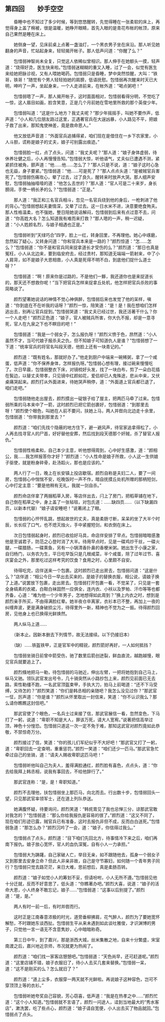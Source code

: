 ## 第四回　　妙手空空

　　昏睡中也不知过了多少时候，等到悠悠醒转，先觉得睡在一张柔软的床上，再觉得身上盖了棉被，很是温暖，她睁开眼睛，首先入眼的是青花布帐的帐顶，原来自己果然是睡在床上。

　　她侧身一望，见床前桌上点著一盏油灯，一个黑衣男子坐在床沿。那人听见她翻身的声音，忙站起身来，轻轻揭开帐子。那人低声问道：“你醒了么？”

　　包惜弱神智尚未全复，只觉这人依稀似曾相识。那人伸手在她额头一摸，轻声道：“烧得好烫，医生快来啦。”包惜弱迷糊糊的重又入睡，过了一会，似觉有医生来给她把脉诊视，又有人喂她喝药。包惜弱只是昏睡，梦中突然惊醒，大叫：“铁哥，铁哥！”随觉有个男人轻轻拍她的肩膀，低语抚慰。包惜弱再次醒来时天已大明，呻吟了一声，坐起身来，一个人走进前来，在帐外道：“喝点粥吧！”

　　包惜弱嗯了一声，那人揭开帐子，这时面面相对，包惜弱看得分明，不觉吃了一惊，这人眉目如画，脸含笑意，正是几个月前她在雪地里所救的那个英俊少年。

　　包惜弱叫道：“这是什么地方？我丈夫呢？”那少年摇摇手，叫她不要作声，低声道：“小人和几位朋友路过这里，正遇著官兵在大逞凶暴，小人路见不平，把娘子救了出来，那知鬼使神差，竟是救命恩人。”

　　他又放低声音道：“外面官兵追捕得紧，咱们现在是借住在一乡下农家里，小人斗胆，谎称是娘子的丈夫，娘子可别露出痕迹。”

　　包惜弱脸一红，点了点头，问道：“我丈夫呢？”那人道：“娘子身体虚弱，待休养壮健之后，小人再慢慢告知。”包惜弱大惊，听他语气，丈夫似已遭遇不测，紧紧抓住被角，颤声道：“他……他……怎么了？”那人只是不说，道：“娘子这时心急也无益，身子要紧。”包惜弱道：“他……可是死了？”那人点点头道：“是被贼官兵害死了。”包惜弱伤痛攻心，晕了过去，过了良久，醒转来时放声大哭。那人细声安慰，包惜弱抽抽噎噎的道：“他怎么去世的？”那人道：“官人可是二十来岁，身长膀阔，手使一柄长矛的么？”包惜弱道：“正是。”

　　那人道：“我正和三名官兵相斗，忽见一名官兵绕到他的身后，一枪刺进了他的背心。”包惜弱想起夫妻情深，又晕了过去。这一日水米不进，决意要绝食殉夫。那人性格温柔，也不强她，整日陪她说话解闷，包惜弱到后来有点过意不去，问道：“你高姓大名？怎么知道我有难而来打救？”那人嗯的一声，稍一迟疑，道：“小人姓颜名烈，与娘子相遇也正是。”

　　包惜弱听到“天绿巧合”四字，脸上一红，转身回里，不再理他。她心中琢磨，忽然起了疑心，又转身问道：“你和官兵本来是一路的？”颜烈惊道：“怎……怎么？”包惜弱道：“你不是和官兵同来捉拿道长才受伤的么？”颜烈道：“那日也真是冤枉，小人从北边来，要到临安府去，经过贵村，那知道无端端一箭射来，中了小人肩背，如不是娘子大恩相救，小人真是死得不明不白，到底他们捉什么道士呀？”

　　包惜弱道：“啊！原来你是过路的，不是他们一黟，我还道你也是来捉道长的，那天还不想救你呢！”当下把官兵怎样来捉拿丘处机，他怎样把官兵杀败的事简略说了。

　　颜烈望著她说话的神情不觉心神俱醉，包惜弱后来也发觉了他的呆样，嗔道：“你到底在不在听我的话呀？”颜烈一惊，陪笑道：“是！是！我在想咱们怎样逃出去，别再让官兵捉到。”包惜弱哭道：“我丈夫已经过世，我还活著干什么？你一个人走吧！”颜烈正色道：“娘子，官人被贼兵所害，你大仇不报，却是一意寻死，官人在九泉之下也不瞑目的吧！”

　　包惜弱道：“我是一个弱女子，怎么报仇呀！”颜烈义愤于色，昂然道：“小人虽然不才，当可代娘子报杀夫之仇，但不知娘子可知道仇人是谁？”包惜弱想了一下道：“统率官兵的将官名叫段天德，他脸上还有一块青记的。”

　　颜烈道：“既有姓名，那就好办了。”他走到厨户中端来一碗稀粥，拿了一个咸蛋，低声道：“你不保养身体，怎样报仇呀。”包惜弱心想有理，接过碗来慢慢吃了。次日早晨，包惜弱整衣下床，对镜梳好头发，找了一块白布，剪了一朵白花插在鬓边，以替丈夫带孝，只见镜中红颜如花，爱侣却已人鬼殊途，悲从中来，又伏桌痛哭起来。颜烈打从外面进来，待她哭声稍停，道：“外面道上官兵都已退了，咱们走吧。”

　　包惜弱随他走出屋去，颜烈摸出一碇银子给了屋主，把两匹马牵了过来。包惜弱所乘的马本来中了一箭，这时颜烈已把它箭创裹好，包惜弱道：“到那里去呀！”颜烈使个眼色，叫她在人前不要问，扶她上马，两人并辔向北边走十余里，包惜弱道：“你带我到那里去？”

　　颜烈道：“咱们先找个隐蔽的地方住下，避一避风声，待官家追拿得松了，小人再去找寻官人的尸首，好好替他安葬，然后找到段天德那个奸贼，杀了替官人报仇。”

　　包惜弱性格柔和，自己本少主意，听他想得周到，心中好生感激，道：“颜相公，我……我怎样报答你才好？”颜烈道：“小人性命是娘子所救，小人这一生供娘子驱使，就是粉身碎骨，赴汤蹈火，那也是应该的。”

　　两人行了一日，晚上在长安镇上投店歇宿。颜烈自称是夫妇二人，要了一间房，包惜弱心中惴惴不安，吃晚饭时一声不作，暗自抚摸丘处机所赠的那柄短剑，心中打定主意：“要是他稍有无礼，我就一剑自杀。”

　　颜烈命店伴拿了两捆稻草入房，等店伴出去，闩上了房门，把稻草铺在地下，自己倒在稻草之中，身上盖了一张毡毯，对包氏道：……缺四页……（以下缺漏四页，以新本代替）“娘子请安睡吧！”说著闭上了眼。

　　包惜弱的心怦怦乱跳，想起故世的丈夫，真是柔肠寸断，呆呆的坐了大半个时辰，长长叹了口气，也不熄灭烛火，手中紧握短剑，和衣倒在床上。

　　次日包惜弱起身时，颜烈已收拾好马具，命店伴安排了早点。包惜弱暗暗感激他是至诚君子，防范之心登时消了大半。待用早点时，见是一碟鸡炒干丝，一碟火腿，一碟腊肠，一碟熏鱼，另有一小锅清香扑鼻的香梗米粥。她出生于小康之家，自归杨门，以务农为生，平日吃早饭只是几根咸菜，半个咸蛋，除了过年过节、喜庆宴会之外，那里吃过这样考究的饮食？食用之时，心里颇不自安。

　　待得吃完，店伴送来一个包裹。这时颜烈已走出房去，包惜弱问道：“这是什么？”店伴道：“相公今日一早出去买来的，是娘子的替换衣服，相公说，请娘子换了上道。”说罢放下包裹，走出房去。包惜弱打开包裹一看，不觉呆了，只见是一套全身缟素的衣裙，白鞋白袜固然一应俱全，连内衣、小袄以及罗帕、汗巾等等也都齐备，心道：“难为他一个少年男子，怎地想得如此周到？”换上内衣之时，想到是颜烈亲手所买，不由得满脸红晕。她半夜仓卒离家，衣衫本已不整，再加上一夜的纠缠奔波，更是满身破损尘污，待得里外一新，精神也不觉为之一振。待得颜烈回房，见他身上也已换得光鲜焕然。

　　两人纵马上道……

　　（新本止。因新本删去下列情节，故无法接续。以下仍接旧本）

　　（缺）……铁盔铁甲，正是官军中的精锐，颜烈箭好再好，一人如何抵挡？

　　包惜弱坐骑日前曾中箭受伤，驰了数里后箭创迸裂，鲜血直流，越跑越慢，眼见官兵就要追上了。

　　颜烈倏地把马一勒，待包惜弱的马驰近，伸出左臂，一把将她抱到自己马上，纵马又驰。领队武官发出号令，几十骑突然从小路抄包上来，颜烈见前面已无去路，索性勒缰不跑，一名武官顶盔束甲，手执大刀，拍马上前喝道：“还不下马受缚，又待怎的？”颜烈笑道：“你们是韩丞相的亲随吧？我怎么没见过你？”那武官一怔，厉声道：“你是谁？”颜烈从怀里取出一封信来，笑道：“你不认识我么？那么请你瞧瞧这封信吧。”

　　那武官使了个眼色，一名兵士过来接了信，那武官展信一看，忽然变色，下马打了一躬，说道：“卑职不知是大人，罪该万死，请大人宽宥。”说著把信高举过顶，神色十分惶恐。包惜弱只道这一次一定不免于难，那知这武官对颜烈竟如此恭敬，不禁惊奇万分。

　　颜烈接过了信，笑道：“你的孩儿们军纪似乎不大好吧！”那武官又打了一躬，道：“卑职回去一定查明，重重惩罚。”颜烈一笑道：“咱们还少一匹马。”那武官急忙牵过自己的坐骑，道：“请夫人赐收卑职这匹马吧！”

　　包惜弱听他叫自己为夫人，羞得满脸通红，颜烈脸有喜色，点点头，道：“你去给我拜上韩丞相，说我有事回去，不给他辞行了。”

　　那武官连称：“是，是！卑职知道。”

　　颜烈不去理他，扶包惜弱坐上那匹马，向北而去。行出数十步，包惜弱回头一望，只见那武官率领军士，还在道上列队恭送。

　　她满腹怀疑，待要询问，颜烈笑道：“韩侂胄见了我也忌惮三分，谅那武官敢对我怎的？”包惜弱道：“那么你给我报仇是容易的很了。”颜烈道：“这又不同了，现在咱们形迹已露，贼官兵已有准备，这时去报仇非但不成，反而白白送死。”包惜弱急道：“那怎么办？”颜烈沉吟了一会，道：“娘子，你信得过我么。”

　　包惜弱点了点头，颜烈道：“目下咱们先回北方，待事情冷下来之后，咱们再南下报仇。娘子放心宽怀，官人的血仇深冤，自有小人一力承担。”

　　包惜弱大为踌躇，自己家破人亡，举目无亲，如不跟随他去，孤身一个弱女子又到那里去安身立命？但此人非亲非故，自己是守节寡妇，如何随一个青年男子同行？包惜弱只觉去路茫茫，来日大难，思前想后，真是柔肠百转。

　　颜烈道：“娘子如觉小人的筹划不妥，但请吩咐，小人无所不遵。”包惜弱见他十分迁就，反而不好意思了，低头道：“你瞧著办吧。”颜烈大喜，说道：“娘子的活命大恩，小人终身不敢忘记，娘子……”包惜弱道：“这事以后别提了。”颜烈道：“是，是。”

　　两人有时一前一后，有时并辔而行。

　　这时正是江南春意浓极的时光，道旁垂柳拂肩，花气醉人，颜烈为了要她宽怀解愁，不时跟她东谈西扯。包惜弱生平从来未遇到如此谈吐雅俊，才识渊博的男子，只觉他一言一语无不含意隽妙，心中暗暗称奇。

　　第三日中午，到了嘉兴，那是浙西大城，丝米集散之地，自来十分繁盛，宋室南渡之后，嘉兴地近京师，市况就更为热闹了。

　　颜烈道：“咱们找一家客店憩憩吧。”包惜弱道：“天色尚早，还可赶道呢。”颜烈道：“这里店铺不错，娘子衣服旧了，待小人去买几套来替换。”包惜弱一呆，道：“这不是刚买的么？怎么就旧了？”

　　颜烈道：“道上尘多，衣服穿一两天就不光鲜啦。再说娘子这种容色，岂可不穿顶顶上等的衣衫。”

　　包惜弱听她夸奖自己容貌，芳心窃喜，低声道：“我是在热孝之中……”颜烈忙道：“这个小人知道。”包惜弱就不言语了，颜烈一问途人，迳到当地最大的“秀水客店”，漱洗罢，吃了些点心，颜烈道：“娘子请自宽便，小人出去买了物品就回。”包惜弱点了点头。